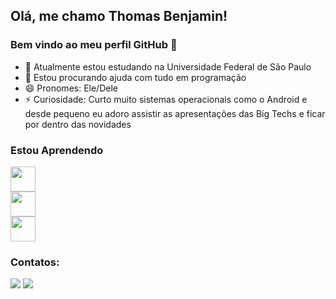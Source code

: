 ## Olá, me chamo Thomas Benjamin! 
### Bem vindo ao meu perfil GitHub 👋

- 🔭 Atualmente estou estudando na Universidade Federal de São Paulo
- 🤔 Estou procurando ajuda com tudo em programação 
- 😄 Pronomes: Ele/Dele
- ⚡ Curiosidade: Curto muito sistemas operacionais como o Android e desde pequeno eu adoro assistir as apresentações das Big Techs e ficar por dentro das novidades

### Estou Aprendendo

<div class="box">
 <img src="https://cdn.jsdelivr.net/gh/devicons/devicon/icons/c/c-original.svg" width="40" height="40" />
</div>
<div class="box">
 <img src="https://img2.gratispng.com/20180320/fkq/kisspng-angle-text-symbol-brand-other-python-5ab0c09b32b4d1.7494578715215330832077.jpg" width="40" height="40" />
</div>
<div class="box">
 <img src="https://logospng.org/download/javascript/logo-javascript-1024.png" width="40" height="40" />
</div>

### Contatos:

<div>
<a href="https://instagram.com/benjamin_7000" target="_blank"><img src="https://img.shields.io/badge/-Instagram-%23E4405F?style=for-the-badge&logo=instagram&logoColor=white" target="_blank"></a>
<a href = "mailto:benjamin.oliveira@unifesp.br"><img src="https://img.shields.io/badge/Gmail-D14836?style=for-the-badge&logo=gmail&logoColor=white" target="_blank"></a>  
</div>





<!---
Thomas-Benjamin/Thomas-Benjamin is a ✨ special ✨ repository because its `README.md` (this file) appears on your GitHub profile.
You can click the Preview link to take a look at your changes.
--->
